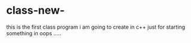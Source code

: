 # class-new-
this is the first class program i am going to create in c++ just for starting something in oops .....
